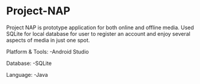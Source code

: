 # Project-NAP
Project NAP is prototype application for both online and offline media. Used SQLite for local database for user to register an account and enjoy several aspects of media in just one spot.

Platform & Tools:
-Android Studio

Database:
-SQLite

Language:
-Java
